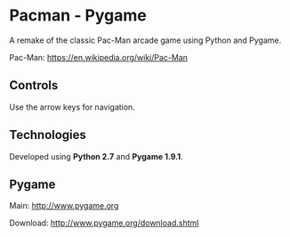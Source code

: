 # Pacman - Pygame

A remake of the classic Pac-Man arcade game using Python and Pygame.

Pac-Man: https://en.wikipedia.org/wiki/Pac-Man


## Controls

Use the arrow keys for navigation.


## Technologies

Developed using **Python 2.7** and **Pygame 1.9.1**.


## Pygame

Main: http://www.pygame.org

Download: http://www.pygame.org/download.shtml
